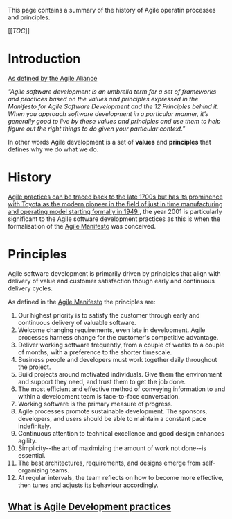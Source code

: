 This page contains a summary of the history of Agile operatin processes and principles.

[[_TOC_]]


# Introduction
[As defined by the Agile Aliance](https://www.agilealliance.org/agile101/)

_"Agile software development is an umbrella term for a set of frameworks and practices based on the values and principles expressed in the Manifesto for Agile Software Development and the 12 Principles behind it. When you approach software development in a particular manner, it’s generally good to live by these values and principles and use them to help figure out the right things to do given your particular context."_

In other words Agile development is a set of **values** and **principles** that defines why we do what we do. 


# History

[Agile practices can be traced back to the late 1700s but has its prominence with Toyota as the modern pioneer in the field of just in time manufacturing and operating model starting formally in 1949 ](https://strategosinc.com/RESOURCES/04-Lean_History/Lean_History.htm), the year 2001 is particularly significant to the Agile software development practices as this is when the formalisation of the [Agile Manifesto](https://web.archive.org/web/20020806081355/http://agilemanifesto.org/) was conceived.

# Principles

Agile software development is primarily driven by principles that align with delivery of value and customer satisfaction though early and continuous delivery cycles.

As defined in the [Agile Manifesto](https://web.archive.org/web/20020806081355/http://agilemanifesto.org/) the principles are:
1. Our highest priority is to satisfy the customer
through early and continuous delivery
of valuable software.
1. Welcome changing requirements, even late in
development. Agile processes harness change for
the customer's competitive advantage.
1. Deliver working software frequently, from a
couple of weeks to a couple of months, with a
preference to the shorter timescale.
1. Business people and developers must work
together daily throughout the project.
1. Build projects around motivated individuals.
Give them the environment and support they need,
and trust them to get the job done.
1. The most efficient and effective method of
conveying information to and within a development
team is face-to-face conversation.
1. Working software is the primary measure of progress.
1. Agile processes promote sustainable development.
The sponsors, developers, and users should be able
to maintain a constant pace indefinitely.
1. Continuous attention to technical excellence
and good design enhances agility.
1. Simplicity--the art of maximizing the amount
of work not done--is essential.
1. The best architectures, requirements, and designs
emerge from self-organizing teams.
1. At regular intervals, the team reflects on how
to become more effective, then tunes and adjusts
its behaviour accordingly.



## [What is Agile Development practices](/Project-Overview/An-Introduction-to-agile-development-practices/What-is-Agile-Development-practices)